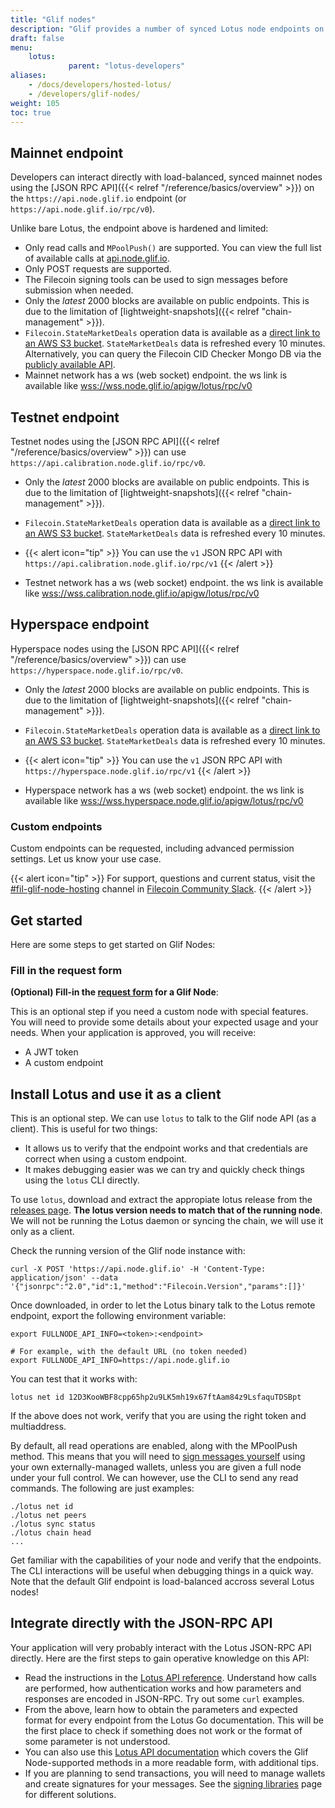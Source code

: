 ```yaml
---
title: "Glif nodes"
description: "Glif provides a number of synced Lotus node endpoints on the Filecoin testnets and mainnet."
draft: false
menu:
    lotus:
             parent: "lotus-developers"
aliases:
    - /docs/developers/hosted-lotus/
    - /developers/glif-nodes/
weight: 105
toc: true
---
```


## Mainnet endpoint

Developers can interact directly with load-balanced, synced mainnet nodes using the [JSON RPC API]({{< relref "/reference/basics/overview" >}}) on the `https://api.node.glif.io` endpoint (or `https://api.node.glif.io/rpc/v0`).

Unlike bare Lotus, the endpoint above is hardened and limited:

- Only read calls and `MPoolPush()` are supported. You can view the full list of available calls at [api.node.glif.io](https://api.node.glif.io).
- Only POST requests are supported.
- The Filecoin signing tools can be used to sign messages before submission when needed.
- Only the _latest_ 2000 blocks are available on public endpoints. This is due to the limitation of [lightweight-snapshots]({{< relref "chain-management" >}}).
- `Filecoin.StateMarketDeals` operation data is available as a [direct link to an AWS S3 bucket](https://marketdeals.s3.amazonaws.com/StateMarketDeals.json.zst). `StateMarketDeals` data is refreshed every 10 minutes. Alternatively, you can query the Filecoin CID Checker Mongo DB via the [publicly available API](https://filecoin.tools/docs/static/index.html).
- Mainnet network has a ws (web socket) endpoint. the ws link is available like [wss://wss.node.glif.io/apigw/lotus/rpc/v0](wss://wss.node.glif.io/apigw/lotus/rpc/v0)

## Testnet endpoint

Testnet nodes using the [JSON RPC API]({{< relref "/reference/basics/overview" >}}) can use `https://api.calibration.node.glif.io/rpc/v0`.
- Only the _latest_ 2000 blocks are available on public endpoints. This is due to the limitation of [lightweight-snapshots]({{< relref "chain-management" >}}).
- `Filecoin.StateMarketDeals` operation data is available as a [direct link to an AWS S3 bucket](https://marketdeals-calibration.s3.amazonaws.com/StateMarketDeals.json.zst). `StateMarketDeals` data is refreshed every 10 minutes.

- {{< alert icon="tip" >}}
You can use the `v1` JSON RPC API with `https://api.calibration.node.glif.io/rpc/v1`
{{< /alert >}}

- Testnet network has a ws (web socket) endpoint. the ws link is available like [wss://wss.calibration.node.glif.io/apigw/lotus/rpc/v0](wss://wss.calibration.node.glif.io/apigw/lotus/rpc/v0)

## Hyperspace endpoint

Hyperspace nodes using the [JSON RPC API]({{< relref "/reference/basics/overview" >}}) can use `https://hyperspace.node.glif.io/rpc/v0`.
- Only the _latest_ 2000 blocks are available on public endpoints. This is due to the limitation of [lightweight-snapshots]({{< relref "chain-management" >}}).
- `Filecoin.StateMarketDeals` operation data is available as a [direct link to an AWS S3 bucket](https://marketdeals-hyperspace.s3.amazonaws.com/StateMarketDeals.json.zst). `StateMarketDeals` data is refreshed every 10 minutes.

- {{< alert icon="tip" >}}
You can use the `v1` JSON RPC API with `https://hyperspace.node.glif.io/rpc/v1`
{{< /alert >}}

- Hyperspace network has a ws (web socket) endpoint. the ws link is available like [wss://wss.hyperspace.node.glif.io/apigw/lotus/rpc/v0](wss://wss.hyperspace.node.glif.io/apigw/lotus/rpc/v0)

### Custom endpoints

Custom endpoints can be requested, including advanced permission settings. Let us know your use case.

{{< alert icon="tip" >}}
For support, questions and current status, visit the [#fil-glif-node-hosting](https://filecoinproject.slack.com/archives/C017HM9BJ8Z) channel in [Filecoin Community Slack](https://filecoin.io/slack).
{{< /alert >}}

## Get started

Here are some steps to get started on Glif Nodes:

### Fill in the request form

**(Optional) Fill-in the [request form](https://forms.gle/rfXx2yKbhgrwUv837) for a Glif Node**:

This is an optional step if you need a custom node with special features. You will need to provide some details about your expected usage and your needs. When your application is approved, you will receive:

- A JWT token
- A custom endpoint

## Install Lotus and use it as a client

This is an optional step. We can use `lotus` to talk to the Glif node API (as a client). This is useful for two things:

- It allows us to verify that the endpoint works and that credentials are correct when using a custom endpoint.
- It makes debugging easier was we can try and quickly check things using the `lotus` CLI directly.

To use `lotus`, download and extract the appropiate lotus release from the [releases page](https://github.com/filecoin-project/lotus/releases/). **The lotus version needs to match that of the running node**. We will not be running the Lotus daemon or syncing the chain, we will use it only as a client.

Check the running version of the Glif node instance with:

```shell
curl -X POST 'https://api.node.glif.io' -H 'Content-Type: application/json' --data '{"jsonrpc":"2.0","id":1,"method":"Filecoin.Version","params":[]}'
```

Once downloaded, in order to let the Lotus binary talk to the Lotus remote endpoint, export the following environment variable:

```shell
export FULLNODE_API_INFO=<token>:<endpoint>

# For example, with the default URL (no token needed)
export FULLNODE_API_INFO=https://api.node.glif.io
```

You can test that it works with:

```shell
lotus net id 12D3KooWBF8cpp65hp2u9LK5mh19x67ftAam84z9LsfaquTDSBpt
```

If the above does not work, verify that you are using the right token and multiaddress.

By default, all read operations are enabled, along with the MPoolPush method. This means that you will need to [sign messages yourself](https://docs.filecoin.io/build/signing-libraries/) using your own externally-managed wallets, unless you are given a full node under your full control. We can however, use the CLI to send any read commands. The following are just examples:

```shell
./lotus net id
./lotus net peers
./lotus sync status
./lotus chain head
...
```

Get familiar with the capabilities of your node and verify that the endpoints. The CLI interactions will be useful when debugging things in a quick way. Note that the default Glif endpoint is load-balanced accross several Lotus nodes!

## Integrate directly with the JSON-RPC API

Your application will very probably interact with the Lotus JSON-RPC API directly. Here are the first steps to gain operative knowledge on this API:

- Read the instructions in the [Lotus API reference](https://docs.filecoin.io/build/signing-libraries/). Understand how calls are performed, how authentication works and how parameters and responses are encoded in JSON-RPC. Try out some `curl` examples.
- From the above, learn how to obtain the parameters and expected format for every endpoint from the Lotus Go documentation. This will be the first place to check if something does not work or the format of some parameter is not understood.
- You can also use this [Lotus API documentation](https://documenter.getpostman.com/view/4872192/SWLh5mUd?version=latest) which covers the Glif Node-supported methods in a more readable form, with additional tips.
- If you are planning to send transactions, you will need to manage wallets and create signatures for your messages. See the [signing libraries](https://docs.filecoin.io/build/signing-libraries/) page for different solutions.
